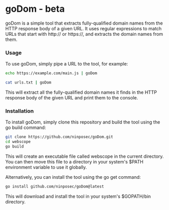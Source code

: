 # goDom - beta

goDom is a simple tool that extracts fully-qualified domain names from the HTTP response body of a given URL. It uses regular expressions to match URLs that start with http:// or https://, and extracts the domain names from them.

### Usage
To use goDom, simply pipe a URL to the tool, for example:

```bash
echo https://example.com/main.js | goDom
```

```bash
cat urls.txt | goDom
```

This will extract all the fully-qualified domain names it finds in the HTTP response body of the given URL and print them to the console.

### Installation
To install goDom, simply clone this repository and build the tool using the go build command:

```bash
git clone https://github.com/ninposec/goDom.git
cd webscope
go build
```

This will create an executable file called webscope in the current directory. You can then move this file to a directory in your system's $PATH environment variable to use it globally.

Alternatively, you can install the tool using the go get command:

```bash
go install github.com/ninposec/goDom@latest
```

This will download and install the tool in your system's $GOPATH/bin directory.

